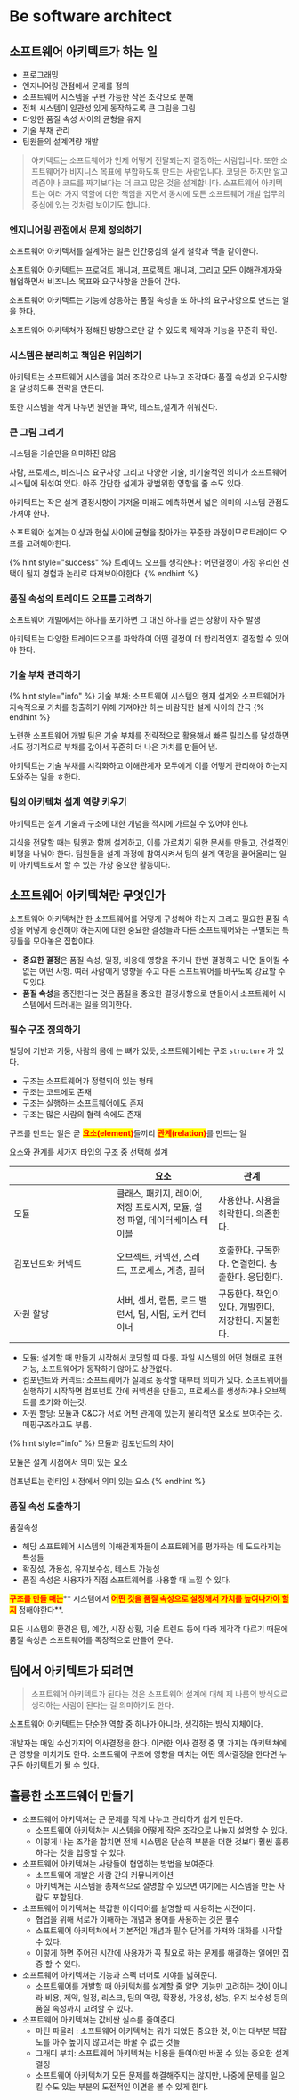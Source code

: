 # Be software architect

## 소프트웨어 아키텍트가 하는 일

* 프로그래밍
* 엔지니어링 관점에서 문제를 정의
* 소프트웨어 시스템을 구현 가능한 작은 조각으로 분해
* 전체 시스템이 일관성 있게 동작하도록 큰 그림을 그림
* 다양한 품질 속성 사이의 균형을 유지
* 기술 부채 관리
* 팀원들의 설계역량 개발

> 아키텍트는 소프트웨어가 언제 어떻게 전달되는지 결정하는 사람입니다. 또한 소프트웨어가 비지니스 목표에 부합하도록 만드는 사람입니다. 코딩은 하지만 알고리즘이나 코드를 짜기보다는 더 크고 많은 것을 설계합니다. 소프트웨어 아키텍트는 여러 가지 역할에 대한 책임을 지면서 동시에 모든 소프트웨어 개발 업무의 중심에 있는 것처럼 보이기도 합니다.

### 엔지니어링 관점에서 문제 정의하기

소프트웨어 아키텍처를 설계하는 일은 인간중심의 설계 철학과 맥을 같이한다.

소프트웨어 아키텍트는 프로덕트 매니져, 프로젝트 매니져, 그리고 모든 이해관계자와 협업하면서 비즈니스 목표와 요구사항을 만들어 간다.

소프트웨어 아키텍트는 기능에 상응하는 품질 속성을 또 하나의 요구사항으로 만드는 일을 한다.

소프트웨어 아키텍쳐가 정해진 방향으로만 갈 수 있도록 제약과 기능을 꾸준히 확인.

### 시스템은 분리하고 책임은 위임하기

아키텍트는 소프트웨어 시스템을 여러 조각으로 나누고 조각마다 품질 속성과 요구사항을 달성하도록 전략을 만든다.

또한 시스템을 작게 나누면 원인을 파악, 테스트,설계가 쉬워진다.

### 큰 그림 그리기

시스템을 기술만을 의미하진 않음

사람, 프로세스, 비즈니스 요구사항 그리고 다양한 기술, 비기술적인 의미가 소프트웨어 시스템에 뒤섞여 있다. 아주 간단한 설계가 광범위한 영향을 줄 수도 있다.

아키텍트는 작은 설계 결정사항이 가져올 미래도 예측하면서 넓은 의미의 시스템 관점도 가져야 한다.

소프트웨어 설계는 이상과 현실 사이에 균형을 찾아가는 꾸준한 과정이므로트레이드 오프를 고려해야한다.

{% hint style="success" %}
트레이드 오프를 생각한다 : 어떤결정이 가장 유리한 선택이 될지 경험과 논리로 따져보아야한다.
{% endhint %}

### 품질 속성의 트레이드 오프를 고려하기

소프트웨어 개발에서는 하나를 포기하면 그 대신 하나를 얻는 상황이 자주 발생

아키텍트는 다양한 트레이드오프를 파악하여 어떤 결정이 더 합리적인지 결정할 수 있어야 한다.

### 기술 부채 관리하기

{% hint style="info" %}
기술 부채: 소프트웨어 시스템의 현재 설계와 소프트웨어가 지속적으로 가치를 창출하기 위해 가져야만 하는 바람직한 설계 사이의 간극
{% endhint %}

노련한 소프트웨어 개발 팀은 기술 부채를 전략적으로 활용해서 빠른 릴리스를 달성하면서도 정기적으로 부채를 갚아서 꾸준히 더 나은 가치를 만들어 냄.

아키텍트는 기술 부채를 시각화하고 이해관계자 모두에게 이를 어떻게 관리해야 하는지 도와주는 일을 ㅎ한다.

### 팀의 아키텍쳐 설계 역량 키우기

아키텍트는 설계 기술과 구조에 대한 개념을 적시에 가르칠 수 있어야 한다.

지식을 전달할 때는 팀원과 함께 설계하고, 이를 가르치기 위한 문서를 만들고, 건설적인 비평을 나눠야 한다. 팀원들을 설계 과정에 참여시켜서 팀의 설계 역량을 끌어올리는 일이 아키텍트로서 할 수 있는 가장 중요한 활동이다.

## 소프트웨어 아키텍쳐란 무엇인가

소프트웨어 아키텍쳐란 한 소프트웨어를 어떻게 구성해야 하는지 그리고 필요한 품질 속성을 어떻게 증진해야 하는지에 대한 중요한 결정들과 다른 소프트웨어와는 구별되는 특징들을 모아놓은 집합이다.

* **중요한 결정**은 품질 속성, 일정, 비용에 영향을 주거나 한번 결정하고 나면 돌이킬 수 없는 어떤 사항. 여러 사람에게 영향을 주고 다른 소프트웨어를 바꾸도록 강요할 수 도있다.
* **품질 속성**을 증진한다는 것은 품질을 중요한 결정사항으로 만들어서 소프트웨어 시스템에서 드러내는 일을 의미한다.

### 필수 구조 정의하기

빌딩에 기반과 기둥, 사람의 몸에 는 뼈가 있듯, 소프트웨어에는 구조 `structure` 가 있다.

* 구조는 소프트웨어가 정렬되어 있는 형태
* 구조는 코드에도 존재
* 구조는 실행하는 소프트웨어에도 존재
* 구조는 많은 사람의 협력 속에도 존재

구조를 만드는 일은 곧 <mark style="color:red;">**요소(element)**</mark>들끼리 <mark style="color:red;">**관계(relation)**</mark>를 만드는 일

요소와 관계를 세가지 타입의 구조 중 선택해 설계&#x20;

<table><thead><tr><th width="169"></th><th>요소</th><th>관계</th></tr></thead><tbody><tr><td>모듈</td><td>클래스, 패키지, 레이어, 저장 프로시저, 모듈, 설정 파일, 데이터베이스 테이블</td><td>사용한다. 사용을 허락한다. 의존한다.</td></tr><tr><td>컴포넌트와 커넥트</td><td>오브젝트, 커넥션, 스레드, 프로세스, 계층, 필터</td><td>호출한다. 구독한다. 연결한다. 송출한다. 응답한다.</td></tr><tr><td>자원 할당</td><td>서버, 센서, 랩톱, 로드 밸런서, 팀, 사람, 도커 컨테이너</td><td>구동한다. 책임이 있다. 개발한다. 저장한다. 지불한다.</td></tr></tbody></table>

* 모듈: 설계할 때 만들기 시작해서 코딩할 때 다룸. 파일 시스템의 어떤 형태로 표현가능, 소프트웨어가 동작하기 않아도  상관없다.
* 컴포넌트와 커넥트: 소프트웨어가 실제로 동작할 때부터 의미가 있다. 소프트웨어를 실행하기 시작하면 컴포넌트 간에 커넥션을 만들고, 프로세스를 생성하거나 오브젝트를 초기화 하는것.
* 자원 할당: 모듈과 C\&C가 서로 어떤 관계에 있는지 물리적인 요소로 보여주는 것. 매핑구조라고도 부름.&#x20;

{% hint style="info" %}
모듈과 컴포넌트의 차이

모듈은 설계 시점에서 의미 있는 요소

컴포넌트는 런타임 시점에서 의미 있는 요소
{% endhint %}

### 품질 속성 도출하기

품질속성

* 해당 소프트웨어 시스템의 이해관계자들이 소프트웨어를 평가하는 데 도드라지는 특성들
* 확장성, 가용성, 유지보수성, 테스트 가능성
* 품질 속성은 사용자가 직접 소프트웨어를 사용할 때 느낄 수 있다.

<mark style="color:red;">**구조를 만들 때는**</mark>** 시스템에서 **<mark style="color:red;">**어떤 것을 품질 속성으로 설정해서 가치를 높여나가야 할지**</mark>** 정해야한다**.

모든 시스템의 환경은 팀, 예간, 시장 상황, 기술 트렌드 등에 따라 제각각 다르기 때문에 품질 속성은 소프트웨어를 독창적으로 만들어 준다.

## 팀에서 아키텍트가 되려면

> 소프트웨어 아키텍트가 된다는 것은 소프트웨어 설계에 대해 제 나름의 방식으로 생각하는 사람이 된다는 걸 의미하기도 한다.

소프트웨어 아키텍트는 단순한 역할 중 하나가 아니라, 생각하는 방식 자체이다.

개발자는 매일 수십가지의 의사결정을 한다. 이러한 의사 결정 중 몇 가지는 아키텍쳐에 큰 영향을 미치기도 한다. 소프트웨어 구조에 영향을 미치는 어떤 의사결정을 한다면 누구든 아키텍트가 될 수 있다.

## 훌륭한 소프트웨어 만들기

* 소프트웨어 아키텍쳐는 큰 문제를 작게 나누고 관리하기 쉽게 만든다.
  * 소프트웨어 아키텍쳐는 시스템을 어떻게 작은 조각으로 나눌지 설명할 수 있다.
  * 이렇게 나눈 조각을 합치면 전체 시스템은 단순히 부분을 더한 것보다 훨씬 훌륭하다는 것을 입증할 수 있다.
* 소프트웨어 아키텍쳐는 사람들이 협업하는 방법을 보여준다.
  * 소프트웨어 개발은 사람 간의 커뮤니케이션
  * 아키텍쳐는 시스템을 총체적으로 설명할 수 있으면 여기에는 시스템을 만든 사람도 포함된다.
* 소프트웨어 아키텍쳐는 복잡한 아이디어를 설명할 때 사용하는 사전이다.
  * 협업을 위해 서로가 이해하는 개념과 용어를 사용하는 것은 필수
  * 소프트웨어 아키텍쳐에서 기본적인 개념과 필수 단어를 가져와 대화를 시작할 수 있다.
  * 이렇게 하면 주어진 시간에 사용자가 꼭 필요로 하는 문제를 해결하는 일에만 집중 할 수 있다.
* 소프트웨어 아키텍쳐는 기능과 스펙 너머로 시야를 넓혀준다.
  * 소프트웨어를 개발할 때 아키텍쳐를 설계할 줄 알면 기능만 고려하는 것이 아니라 비용, 제약, 일정, 리스크, 팀의 역량, 확장성, 가용성, 성능, 유지 보수성 등의 품질 속성까지 고려할 수 있다.
* 소프트웨어 아키텍쳐는 값비싼 실수를 줄여준다.
  * 마틴 파울러 : 소프트웨어 아키텍쳐는 뭐가 되었든 중요한 것, 이는 대부분 복잡도를 아주 높이지 않고서는 바꿀 수 없는 것들
  * 그래디 부치: 소프트웨어 아키텍쳐는 비용을 들여야만 바꿀 수 있는 중요한 설계 결정
  * 소프트웨어 아키텍쳐가 모든 문제를 해결해주지는 않지만, 나중에 문제를 일으킬 수도 있는 부분의 도전적인 이면을 볼 수 있게 한다.

